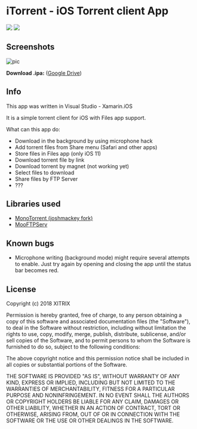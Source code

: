 # iTorrent - iOS Torrent client App

![](https://www.bitrise.io/app/fb04a8ae5980d0e0/status.svg?token=XwFNndLUAUGMJC1FgOKMFw&branch=master)
![](https://img.shields.io/badge/iOS-9.3+-blue.svg)

## Screenshots

![pic](https://user-images.githubusercontent.com/9553519/38474040-d08144a2-3ba1-11e8-941e-7295dac03cc8.png)

**Download .ipa:** ([Google Drive](https://drive.google.com/open?id=1lCdjScAPKwgkWRdWrgx6qdFX2vsoX5Gt))

## Info

This app was written in Visual Studio - Xamarin.iOS

It is a simple torrent client for iOS with Files app support.

What can this app do:
- Download in the background by using microphone hack
- Add torrent files from Share menu (Safari and other apps)
- Store files in Files app (only iOS 11)
- Download torrent file by link
- Download torrent by magnet (not working yet)
- Select files to download
- Share files by FTP Server
- ??? 

## Libraries used

- [MonoTorrent (joshmackey fork)](https://github.com/joshmackey/monotorrent)
- [MooFTPServ](https://github.com/mooware/mooftpserv)

## Known bugs

- Microphone writing (background mode) might require several attempts to enable. Just try again by opening and closing the app until the status bar becomes red.

## License

Copyright (c) 2018 XITRIX

Permission is hereby granted, free of charge, to any person obtaining a copy
of this software and associated documentation files (the "Software"), to deal 
in the Software without restriction, including without limitation the rights 
to use, copy, modify, merge, publish, distribute, sublicense, and/or sell
copies of the Software, and to permit persons to whom the Software is
furnished to do so, subject to the following conditions:

The above copyright notice and this permission notice shall be included in all
copies or substantial portions of the Software.

THE SOFTWARE IS PROVIDED "AS IS", WITHOUT WARRANTY OF ANY KIND, EXPRESS OR
IMPLIED, INCLUDING BUT NOT LIMITED TO THE WARRANTIES OF MERCHANTABILITY,
FITNESS FOR A PARTICULAR PURPOSE AND NONINFRINGEMENT. IN NO EVENT SHALL THE
AUTHORS OR COPYRIGHT HOLDERS BE LIABLE FOR ANY CLAIM, DAMAGES OR OTHER 
LIABILITY, WHETHER IN AN ACTION OF CONTRACT, TORT OR OTHERWISE, ARISING FROM,
OUT OF OR IN CONNECTION WITH THE SOFTWARE OR THE USE OR OTHER DEALINGS IN THE
SOFTWARE.
